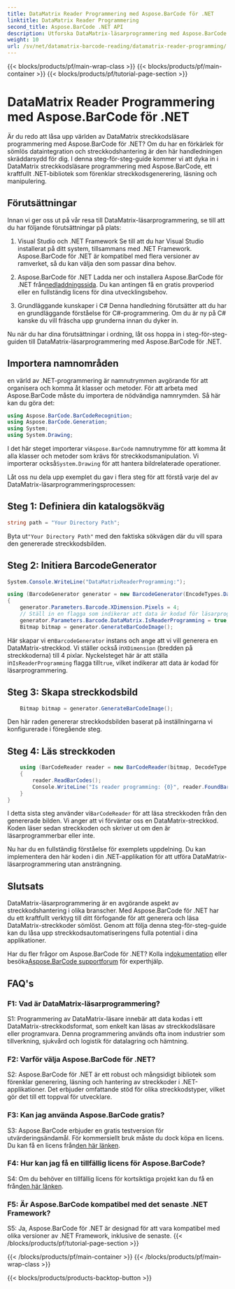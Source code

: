 ```yaml
---
title: DataMatrix Reader Programmering med Aspose.BarCode för .NET
linktitle: DataMatrix Reader Programmering
second_title: Aspose.BarCode .NET API
description: Utforska DataMatrix-läsarprogrammering med Aspose.BarCode för .NET. Lär dig hur du genererar och läser DataMatrix-streckkoder i dina .NET-applikationer med den här omfattande guiden.
weight: 10
url: /sv/net/datamatrix-barcode-reading/datamatrix-reader-programming/
---
```


{{< blocks/products/pf/main-wrap-class >}}
{{< blocks/products/pf/main-container >}}
{{< blocks/products/pf/tutorial-page-section >}}

# DataMatrix Reader Programmering med Aspose.BarCode för .NET

Är du redo att låsa upp världen av DataMatrix streckkodsläsare programmering med Aspose.BarCode för .NET? Om du har en förkärlek för sömlös dataintegration och streckkodshantering är den här handledningen skräddarsydd för dig. I denna steg-för-steg-guide kommer vi att dyka in i DataMatrix streckkodsläsare programmering med Aspose.BarCode, ett kraftfullt .NET-bibliotek som förenklar streckkodsgenerering, läsning och manipulering. 

## Förutsättningar

Innan vi ger oss ut på vår resa till DataMatrix-läsarprogrammering, se till att du har följande förutsättningar på plats:

1. Visual Studio och .NET Framework
Se till att du har Visual Studio installerat på ditt system, tillsammans med .NET Framework. Aspose.BarCode för .NET är kompatibel med flera versioner av ramverket, så du kan välja den som passar dina behov.

2. Aspose.BarCode för .NET
 Ladda ner och installera Aspose.BarCode för .NET från[nedladdningssida](https://releases.aspose.com/barcode/net/). Du kan antingen få en gratis provperiod eller en fullständig licens för dina utvecklingsbehov.

3. Grundläggande kunskaper i C#
Denna handledning förutsätter att du har en grundläggande förståelse för C#-programmering. Om du är ny på C# kanske du vill fräscha upp grunderna innan du dyker in.

Nu när du har dina förutsättningar i ordning, låt oss hoppa in i steg-för-steg-guiden till DataMatrix-läsarprogrammering med Aspose.BarCode för .NET.

## Importera namnområden

en värld av .NET-programmering är namnutrymmen avgörande för att organisera och komma åt klasser och metoder. För att arbeta med Aspose.BarCode måste du importera de nödvändiga namnrymden. Så här kan du göra det:

```csharp
using Aspose.BarCode.BarCodeRecognition;
using Aspose.BarCode.Generation;
using System;
using System.Drawing;
```

 I det här steget importerar vi`Aspose.BarCode` namnutrymme för att komma åt alla klasser och metoder som krävs för streckkodsmanipulation. Vi importerar också`System.Drawing` för att hantera bildrelaterade operationer.

Låt oss nu dela upp exemplet du gav i flera steg för att förstå varje del av DataMatrix-läsarprogrammeringsprocessen:

## Steg 1: Definiera din katalogsökväg

```csharp
string path = "Your Directory Path";
```

 Byta ut`"Your Directory Path"` med den faktiska sökvägen där du vill spara den genererade streckkodsbilden.

## Steg 2: Initiera BarcodeGenerator

```csharp
System.Console.WriteLine("DataMatrixReaderProgramming:");

using (BarcodeGenerator generator = new BarcodeGenerator(EncodeTypes.DataMatrix, "Aspose"))
{
    generator.Parameters.Barcode.XDimension.Pixels = 4;
    // Ställ in en flagga som indikerar att data är kodad för läsarprogrammering
    generator.Parameters.Barcode.DataMatrix.IsReaderProgramming = true;
    Bitmap bitmap = generator.GenerateBarCodeImage();
```

 Här skapar vi en`BarcodeGenerator` instans och ange att vi vill generera en DataMatrix-streckkod. Vi ställer också in`XDimension` (bredden på streckkoderna) till 4 pixlar. Nyckelsteget här är att ställa in`IsReaderProgramming` flagga till`true`, vilket indikerar att data är kodad för läsarprogrammering.

## Steg 3: Skapa streckkodsbild

```csharp
    Bitmap bitmap = generator.GenerateBarCodeImage();
```

Den här raden genererar streckkodsbilden baserat på inställningarna vi konfigurerade i föregående steg.

## Steg 4: Läs streckkoden

```csharp
    using (BarCodeReader reader = new BarCodeReader(bitmap, DecodeType.DataMatrix))
    {
        reader.ReadBarCodes();
        Console.WriteLine("Is reader programming: {0}", reader.FoundBarCodes[0].Extended.DataMatrix.IsReaderProgramming);
    }
}
```

 I detta sista steg använder vi`BarCodeReader` för att läsa streckkoden från den genererade bilden. Vi anger att vi förväntar oss en DataMatrix-streckkod. Koden läser sedan streckkoden och skriver ut om den är läsarprogrammerbar eller inte.

Nu har du en fullständig förståelse för exemplets uppdelning. Du kan implementera den här koden i din .NET-applikation för att utföra DataMatrix-läsarprogrammering utan ansträngning.

## Slutsats

DataMatrix-läsarprogrammering är en avgörande aspekt av streckkodshantering i olika branscher. Med Aspose.BarCode för .NET har du ett kraftfullt verktyg till ditt förfogande för att generera och läsa DataMatrix-streckkoder sömlöst. Genom att följa denna steg-för-steg-guide kan du låsa upp streckkodsautomatiseringens fulla potential i dina applikationer.

 Har du fler frågor om Aspose.BarCode för .NET? Kolla in[dokumentation](https://reference.aspose.com/barcode/net/) eller besöka[Aspose.BarCode supportforum](https://forum.aspose.com/c/barcode/13) för experthjälp.

## FAQ's

### F1: Vad är DataMatrix-läsarprogrammering?

S1: Programmering av DataMatrix-läsare innebär att data kodas i ett DataMatrix-streckkodsformat, som enkelt kan läsas av streckkodsläsare eller programvara. Denna programmering används ofta inom industrier som tillverkning, sjukvård och logistik för datalagring och hämtning.

### F2: Varför välja Aspose.BarCode för .NET?

S2: Aspose.BarCode för .NET är ett robust och mångsidigt bibliotek som förenklar generering, läsning och hantering av streckkoder i .NET-applikationer. Det erbjuder omfattande stöd för olika streckkodstyper, vilket gör det till ett toppval för utvecklare.

### F3: Kan jag använda Aspose.BarCode gratis?

 S3: Aspose.BarCode erbjuder en gratis testversion för utvärderingsändamål. För kommersiellt bruk måste du dock köpa en licens. Du kan få en licens från[den här länken](https://purchase.aspose.com/buy).

### F4: Hur kan jag få en tillfällig licens för Aspose.BarCode?

 S4: Om du behöver en tillfällig licens för kortsiktiga projekt kan du få en från[den här länken](https://purchase.aspose.com/temporary-license/).

### F5: Är Aspose.BarCode kompatibel med det senaste .NET Framework?

S5: Ja, Aspose.BarCode för .NET är designad för att vara kompatibel med olika versioner av .NET Framework, inklusive de senaste.
{{< /blocks/products/pf/tutorial-page-section >}}

{{< /blocks/products/pf/main-container >}}
{{< /blocks/products/pf/main-wrap-class >}}

{{< blocks/products/products-backtop-button >}}
